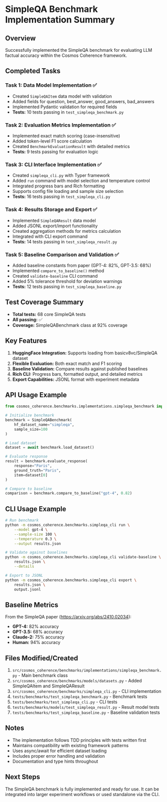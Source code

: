 # SimpleQA Benchmark Implementation Summary

## Overview
Successfully implemented the SimpleQA benchmark for evaluating LLM factual accuracy within the Cosmos Coherence framework.

## Completed Tasks

### Task 1: Data Model Implementation ✅
- Created `SimpleQAItem` data model with validation
- Added fields for question, best_answer, good_answers, bad_answers
- Implemented Pydantic validation for required fields
- **Tests:** 10 tests passing in `test_simpleqa_benchmark.py`

### Task 2: Evaluation Metrics Implementation ✅
- Implemented exact match scoring (case-insensitive)
- Added token-level F1 score calculation
- Created `BenchmarkEvaluationResult` with detailed metrics
- **Tests:** 9 tests passing for evaluation logic

### Task 3: CLI Interface Implementation ✅
- Created `simpleqa_cli.py` with Typer framework
- Added `run` command with model selection and temperature control
- Integrated progress bars and Rich formatting
- Supports config file loading and sample size selection
- **Tests:** 16 tests passing in `test_simpleqa_cli.py`

### Task 4: Results Storage and Export ✅
- Implemented `SimpleQAResult` data model
- Added JSONL export/import functionality
- Created aggregation methods for metrics calculation
- Integrated with CLI export command
- **Tests:** 14 tests passing in `test_simpleqa_result.py`

### Task 5: Baseline Comparison and Validation ✅
- Added baseline constants from paper (GPT-4: 82%, GPT-3.5: 68%)
- Implemented `compare_to_baseline()` method
- Created `validate-baseline` CLI command
- Added 5% tolerance threshold for deviation warnings
- **Tests:** 12 tests passing in `test_simpleqa_baseline.py`

## Test Coverage Summary
- **Total tests:** 68 core SimpleQA tests
- **All passing:** ✅
- **Coverage:** SimpleQABenchmark class at 92% coverage

## Key Features
1. **HuggingFace Integration:** Supports loading from basicv8vc/SimpleQA dataset
2. **Flexible Evaluation:** Both exact match and F1 scoring
3. **Baseline Validation:** Compare results against published baselines
4. **Rich CLI:** Progress bars, formatted output, and detailed metrics
5. **Export Capabilities:** JSONL format with experiment metadata

## API Usage Example
```python
from cosmos_coherence.benchmarks.implementations.simpleqa_benchmark import SimpleQABenchmark

# Initialize benchmark
benchmark = SimpleQABenchmark(
    hf_dataset_name="simpleqa",
    sample_size=100
)

# Load dataset
dataset = await benchmark.load_dataset()

# Evaluate response
result = benchmark.evaluate_response(
    response="Paris",
    ground_truth="Paris",
    item=dataset[0]
)

# Compare to baseline
comparison = benchmark.compare_to_baseline("gpt-4", 0.82)
```

## CLI Usage Example
```bash
# Run benchmark
python -m cosmos_coherence.benchmarks.simpleqa_cli run \
    --model gpt-4 \
    --sample-size 100 \
    --temperature 0.3 \
    --output results.json

# Validate against baselines
python -m cosmos_coherence.benchmarks.simpleqa_cli validate-baseline \
    results.json \
    --details

# Export to JSONL
python -m cosmos_coherence.benchmarks.simpleqa_cli export \
    results.json \
    output.jsonl
```

## Baseline Metrics
From the SimpleQA paper (https://arxiv.org/abs/2410.02034):
- **GPT-4:** 82% accuracy
- **GPT-3.5:** 68% accuracy
- **Claude-2:** 75% accuracy
- **Human:** 94% accuracy

## Files Modified/Created
1. `src/cosmos_coherence/benchmarks/implementations/simpleqa_benchmark.py` - Main benchmark class
2. `src/cosmos_coherence/benchmarks/models/datasets.py` - Added SimpleQAItem and SimpleQAResult
3. `src/cosmos_coherence/benchmarks/simpleqa_cli.py` - CLI implementation
4. `tests/benchmarks/test_simpleqa_benchmark.py` - Benchmark tests
5. `tests/benchmarks/test_simpleqa_cli.py` - CLI tests
6. `tests/benchmarks/models/test_simpleqa_result.py` - Result model tests
7. `tests/benchmarks/test_simpleqa_baseline.py` - Baseline validation tests

## Notes
- The implementation follows TDD principles with tests written first
- Maintains compatibility with existing framework patterns
- Uses async/await for efficient dataset loading
- Includes proper error handling and validation
- Documentation and type hints throughout

## Next Steps
The SimpleQA benchmark is fully implemented and ready for use. It can be integrated into larger experiment workflows or used standalone via the CLI.
